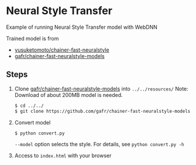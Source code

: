 # Neural Style Transfer
Example of running Neural Style Transfer model with WebDNN

Trained model is from
- [yusuketomoto/chainer-fast-neuralstyle](https://github.com/yusuketomoto/chainer-fast-neuralstyle)
- [gafr/chainer-fast-neuralstyle-models](https://github.com/gafr/chainer-fast-neuralstyle-models)

## Steps


1.  Clone [gafr/chainer-fast-neuralstyle-models](https://github.com/gafr/chainer-fast-neuralstyle-models) into `../../resources/`
    Note: Download of about 200MB model is needed.
    
    ```bash
    $ cd ../../
    $ git clone https://github.com/gafr/chainer-fast-neuralstyle-models
    ```
    
2.  Convert model

    ```bash
    $ python convert.py 
    ```

    `--model` option selects the style. For details, see `python convert.py -h`
    
3.  Access to `index.html` with your browser
